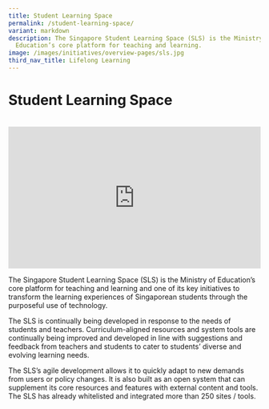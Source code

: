 ```yaml
---
title: Student Learning Space
permalink: /student-learning-space/
variant: markdown
description: The Singapore Student Learning Space (SLS) is the Ministry of
  Education’s core platform for teaching and learning.
image: /images/initiatives/overview-pages/sls.jpg
third_nav_title: Lifelong Learning
---
```

# Student Learning Space

<br>

<div style="max-width: 1280px">
    <div style="height: 0;
            overflow: hidden;
            position: relative;
            padding-bottom: 56.25%;">
        <iframe src="https://www.youtube.com/embed/ht--L3Pj_yQ?si=cOaGGQJUdZtvG6UY" height="720" width="1280" frameborder="0" title="YouTube video player" allow="accelerometer; autoplay; clipboard-write; encrypted-media; gyroscope; picture-in-picture" style="top: 0;
                left: 0;
                right: 0;
                bottom: 0;
                height: 100%;
                border: none;
                max-width: 100%;
                position: absolute;"></iframe>
    </div>
</div>

The Singapore Student Learning Space (SLS) is the Ministry of Education’s core platform for teaching and learning and one of its key initiatives to transform the learning experiences of Singaporean students through the purposeful use of technology.

The SLS is continually being developed in response to the needs of students and teachers. Curriculum-aligned resources and system tools are continually being improved and developed in line with suggestions and feedback from teachers and students to cater to students’ diverse and evolving learning needs.

The SLS’s agile development allows it to quickly adapt to new demands from users or policy changes. It is also built as an open system that can supplement its core resources and features with external content and tools. The SLS has already whitelisted and integrated more than 250 sites / tools.